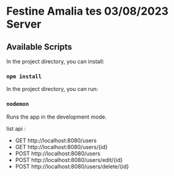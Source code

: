 # Festine Amalia tes 03/08/2023 Server


## Available Scripts

In the project directory, you can install:
### `npm install`

In the project directory, you can run:

### `nodemon`

Runs the app in the development mode.<br />

list api :
- GET http://localhost:8080/users
- GET http://localhost:8080/users/{id}
- POST http://localhost:8080/users
- POST http://localhost:8080/users/edit/{id}
- POST http://localhost:8080/users/delete/{id}

